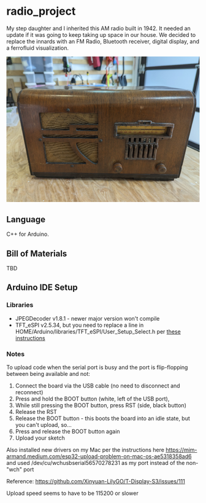# radio_project
My step daughter and I inherited this AM radio built in 1942. It needed an update if it was going to keep taking up space in our house. We decided to replace the innards with an FM Radio, Bluetooth receiver, digital display, and a ferrofluid visualization.

![Photo of the original radio](/radio-original.jpg)

## Language
C++ for Arduino. 

## Bill of Materials
TBD

## Arduino IDE Setup
### Libraries
- JPEGDecoder v1.8.1 - newer major version won't compile
- TFT_eSPI v2.5.34, but you need to replace a line in HOME/Arduino/libraries/TFT_eSPI/User_Setup_Select.h per [these instructions](https://www.youtube.com/watch?v=f9CnjAR_gBU)

### Notes
To upload code when the serial port is busy and the port is flip-flopping between being available and not:
1. Connect the board via the USB cable (no need to disconnect and reconnect)
2. Press and hold the BOOT button (white, left of the USB port), 
3. While still pressing the BOOT button, press RST (side, black button)
4. Release the RST
5. Release the BOOT button - this boots the board into an idle state, but you can't upload, so...
6. Press and release the BOOT button again
7. Upload your sketch

Also installed new drivers on my Mac per the instructions here https://mim-armand.medium.com/esp32-upload-problem-on-mac-os-ae5318358ad6 and used 
/dev/cu/wchusbserial56570278231 as my port instead of the non-"wch" port

Reference: https://github.com/Xinyuan-LilyGO/T-Display-S3/issues/111

Upload speed seems to have to be 115200 or slower
